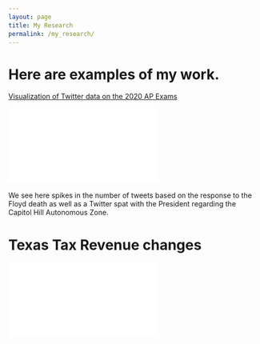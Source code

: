 ```yaml
---
layout: page
title: My Research
permalink: /my_research/
---
```



# Here are examples of my work.

[Visualization of Twitter data on the 2020 AP Exams](AP_exam_wordcloud.pdf)

![Graphic of number of tweets written by Seattle Mayor Jenny Durkan](Mayor_Jenny_Tweets.pdf)


We see here spikes in the number of tweets based on the response to the Floyd death as well as a Twitter spat with the President regarding the Capitol Hill Autonomous Zone.

# Texas Tax Revenue changes


![2020 Texas Tax Revenues changes](2020_Texas_tax_revenue.pdf)
